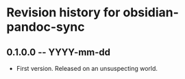 # Revision history for obsidian-pandoc-sync

## 0.1.0.0 -- YYYY-mm-dd

* First version. Released on an unsuspecting world.
